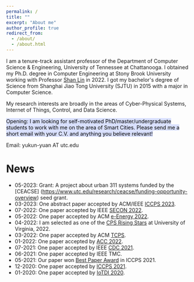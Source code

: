 ```yaml
---
permalink: /
title: ""
excerpt: "About me"
author_profile: true
redirect_from: 
  - /about/
  - /about.html
---
```

I am a tenure-track assistant professor of the Department of Computer Science & Engineering, University of Tennessee at Chattanooga. I obtained my Ph.D. degree in Computer Engineering at Stony Brook University working with Professor [Shan Lin](https://www.ece.sunysb.edu/~slin/) in 2022. I got my bachelor's degree of Science from Shanghai Jiao Tong University (SJTU) in 2015 with a major in Computer Science.

My research interests are broadly in the areas of Cyber-Physical Systems, Internet of Things, Control, and Data Science.


<mark style="background-color: #D9E0FF">Opening: I am looking for self-motivated PhD/master/undergraduate students to work with me on the area of Smart Cities. Please send me a short email with your C.V. and anything you believe relevant!</mark> 

Email: yukun-yuan AT utc.edu

News
======
- 05-2023: Grant: A project about urban 311 systems funded by the [CEACSE] (https://www.utc.edu/research/ceacse/funding-opportunity-overview) seed grant.
- 03-2023: One abstract paper accepted by ACM/IEEE [ICCPS 2023](https://iccps.acm.org/2023/).
- 07-2022: One paper accepted by IEEE [SECON 2022](https://secon2022.ieee-secon.org/).
- 05-2022: One paper accepted by ACM [e-Energy 2022](https://energy.acm.org/conferences/eenergy/2022/index.php).
- 04-2022:  I am selected as one of the [CPS Rising Stars](https://cps-rising-stars2022.com/) at University of Virginia, 2022.
- 03-2022: One paper accepted by ACM [TCPS](https://dl.acm.org/journal/tcps).
- 01-2022: One paper accepted by [ACC 2022](https://acc2022.a2c2.org/). 
- 07-2021: One paper accepted by IEEE [CDC 2021](https://2021.ieeecdc.org/).​
- 06-2021: One paper accepted by IEEE TMC.​
- 05-2021: Our paper won [Best Paper Award](https://iccps.acm.org/2021/program-2/) in ICCPS 2021.​
- 12-2020: One paper accepted by [ICCPS 2021](https://iccps.acm.org/2021/).​
- 01-2020: One paper accepted by [IoTDI 2020](https://conferences.computer.org/iotDI/2020/).
